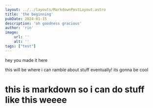 ```yaml
---
layout: ../../layouts/MarkdownPostLayout.astro
title: 'the beginning'
pubDate: 2024-01-15
description: 'oh goodness gracious'
author: 'rin'
image:
    url: ''
    alt: ''
tags: ["test"]
---
```


hey you made it here

this will be where i can ramble about stuff eventually! its gonna be cool

# this is markdown so i can do stuff like this weeee